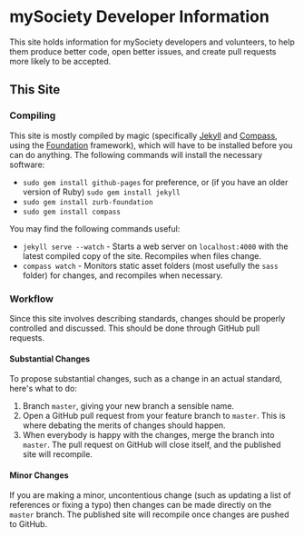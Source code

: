 # mySociety Developer Information

This site holds information for mySociety developers and volunteers, to help them produce better code, open better issues, and create pull requests more likely to be accepted.

## This Site

### Compiling

This site is mostly compiled by magic (specifically [Jekyll](http://jekyllrb.com/) and [Compass](http://compass-style.org/), using the [Foundation](http://foundation.zurb.com/) framework), which will have to be installed before you can do anything. The following commands will install the necessary software:

* `sudo gem install github-pages` for preference, or (if you have an older version of Ruby) `sudo gem install jekyll`
* `sudo gem install zurb-foundation`
* `sudo gem install compass`

You may find the following commands useful:

* `jekyll serve --watch` - Starts a web server on `localhost:4000` with the latest compiled copy of the site. Recompiles when files change.
* `compass watch` - Monitors static asset folders (most usefully the `sass` folder) for changes, and recompiles when necessary.

### Workflow

Since this site involves describing standards, changes should be properly controlled and discussed. This should be done through GitHub pull requests.

#### Substantial Changes

To propose substantial changes, such as a change in an actual standard, here's what to do:

1. Branch `master`, giving your new branch a sensible name.
2. Open a GitHub pull request from your feature branch to `master`. This is where debating the merits of changes should happen.
3. When everybody is happy with the changes, merge the branch into `master`. The pull request on GitHub will close itself, and the published site will recompile.

#### Minor Changes

If you are making a minor, uncontentious change (such as updating a list of references or fixing a typo) then changes can be made directly on the `master` branch. The published site will recompile once changes are pushed to GitHub.